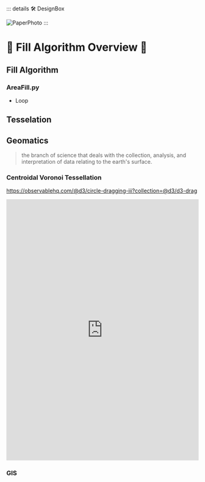 ::: details 🛠 DesignBox


![PaperPhoto](/PaperPhoto/0058.jpg)
:::

# 🔺 <route>Fill Algorithm Overview </route>🔺

## Fill Algorithm

### AreaFill.py

- Loop



## Tesselation

## Geomatics

> the branch of science that deals with the collection, analysis, and interpretation of data relating to the earth's surface.

### Centroidal Voronoi Tessellation

https://observablehq.com/@d3/circle-dragging-iii?collection=@d3/d3-drag

<iframe width="100%" height="684" frameborder="0"
  src="https://observablehq.com/embed/@d3/circle-dragging-iii?cells=chart"></iframe>

### GIS


